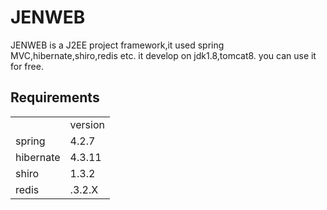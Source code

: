 JENWEB
===

JENWEB is a J2EE project framework,it used spring MVC,hibernate,shiro,redis etc. it develop on jdk1.8,tomcat8. you can use it for free.

Requirements
---
<table>
<tr>
<td></td>
<td>version</td>
</tr>
<tr>
<td>spring</td>
<td>4.2.7</td>
</tr>
<tr>
<td>hibernate</td>
<td>4.3.11</td>
</tr>
<tr>
<td>shiro</td>
<td>1.3.2</td>
</tr>
<tr>
<td>redis</td>
<td>.3.2.X</td>
</tr>
</table>
